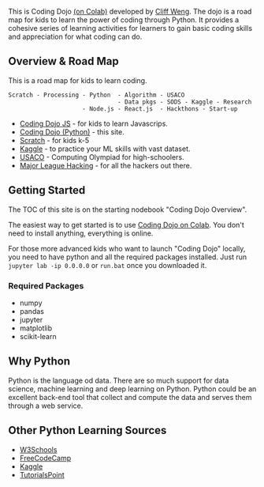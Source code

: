 This is Coding Dojo [(on Colab)](https://colab.research.google.com/github/cliffweng/coding-dojo/blob/master/Coding_Dojo_Overview.ipynb) developed by [Cliff Weng](https://github.com/cliffweng). The dojo is a road map for kids to learn the power of coding through Python. It provides a cohesive series of learning activities for learners to gain basic coding skills and appreciation for what coding can do.

## Overview & Road Map

This is a road map for kids to learn coding.

```
Scratch - Processing - Python  - Algorithm - USACO 
                               - Data pkgs - SODS - Kaggle - Research
                     - Node.js - React.js  - Hackthons - Start-up
```
- [Coding Dojo JS](https://cliffweng.github.io/coding-dojo-js/) - for kids to learn Javascrips.
- [Coding Dojo (Python)](https://cliffweng.github.io/coding-dojo/) - this site.
- [Scratch](https://scratch.mit.edu) - for kids k-5
- [Kaggle](https://www.kaggle.com/learn/overview) - to practice your ML skills with vast dataset.
- [USACO](https://usaco.guide/) - Computing Olympiad for high-schoolers.
- [Major League Hacking](https://mlh.io/) - for all the hackers out there.

## Getting Started

The TOC of this site is on the starting nodebook "Coding Dojo Overview".

The easiest way to get started is to use [Coding Dojo on Colab](https://colab.research.google.com/github/cliffweng/coding-dojo/blob/master/Coding_Dojo_Overview.ipynb). You don't need to install anything, everything is online.

For those more advanced kids who want to launch "Coding Dojo" locally, you need to have python and all the required packages installed. Just run `jupyter lab -ip 0.0.0.0` or `run.bat` once you downloaded it.

### Required Packages
- numpy
- pandas
- jupyter
- matplotlib
- scikit-learn
## Why Python
Python is the language od data. There are so much support for data science, machine learning and deep learning on Python. Python could be an excellent back-end tool that collect and compute the data and serves them through a web service.
## Other Python Learning Sources

- [W3Schools](https://w3schools.com/python/)
- [FreeCodeCamp](https://guide.freecodecamp.org/python)
- [Kaggle](https://www.kaggle.com/learn/overview)
- [TutorialsPoint](https://www.tutorialspoint.com/python/) 
